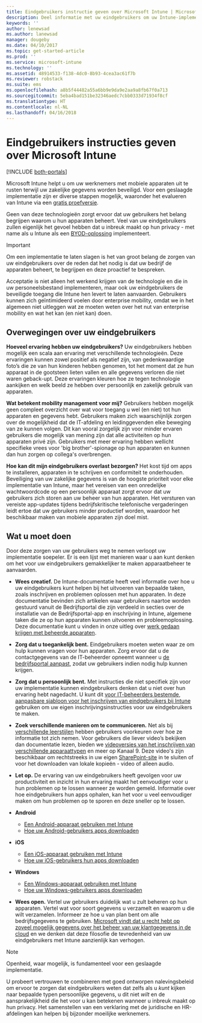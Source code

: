 ```yaml
---
title: Eindgebruikers instructie geven over Microsoft Intune | Microsoft Intune
description: Deel informatie met uw eindgebruikers om uw Intune-implementatie succesvol te maken.
keywords: ''
author: lenewsad
ms.author: lanewsad
manager: dougeby
ms.date: 04/10/2017
ms.topic: get-started-article
ms.prod: ''
ms.service: microsoft-intune
ms.technology: ''
ms.assetid: 48914533-f138-4dc0-8b93-4cea3ac61f7b
ms.reviewer: robstack
ms.suite: ems
ms.openlocfilehash: a8b5f44482a55a6bb9e9da9e2aa9a8fb67f0a713
ms.sourcegitcommit: 5eba4bad151be32346aedc7cbb0333d71934f8cf
ms.translationtype: HT
ms.contentlocale: nl-NL
ms.lasthandoff: 04/16/2018
---
```

# <a name="how-to-educate-your-end-users-about-microsoft-intune"></a>Eindgebruikers instructies geven over Microsoft Intune

[!INCLUDE [both-portals](./includes/note-for-both-portals.md)]

Microsoft Intune helpt u om uw werknemers met mobiele apparaten uit te rusten terwijl uw zakelijke gegevens worden beveiligd. Voor een geslaagde implementatie zijn er diverse stappen mogelijk, waaronder het evalueren van Intune via een [gratis proefversie](app-sdk.md).

Geen van deze technologieën zorgt ervoor dat uw gebruikers het belang begrijpen waarom u hun apparaten beheert. Veel van uw eindgebruikers zullen eigenlijk het gevoel hebben dat u inbreuk maakt op hun privacy - met name als u Intune als een [BYOD-oplossing](/enterprise-mobility-security/solutions/byod-design-considerations-guide) implementeert.

> [!Important]
> Om een implementatie te laten slagen is het van groot belang de zorgen van uw eindgebruikers over de reden dat het nodig is dat uw bedrijf de apparaten beheert, te begrijpen en deze proactief te bespreken.

Acceptatie is niet alleen het werkend krijgen van de technologie en die in uw personeelsbestand implementeren, maar ook uw eindgebruikers de beveiligde toegang die Intune hen levert te laten aanvaarden. Gebruikers kunnen zich geïntimideerd voelen door enterprise mobility, omdat we in het algemeen niet uitleggen wat ze moeten weten over het nut van enterprise mobility en wat het kan (en niet kan) doen.

## <a name="things-to-consider-about-your-end-users"></a>Overwegingen over uw eindgebruikers

__Hoeveel ervaring hebben uw eindgebruikers?__ Uw eindgebruikers hebben mogelijk een scala aan ervaring met verschillende technologieën. Deze ervaringen kunnen zowel positief als negatief zijn, van gedenkwaardige foto’s die ze van hun kinderen hebben genomen, tot het moment dat ze hun apparaat in de gootsteen lieten vallen en alle gegevens verloren die niet waren geback-upt. Deze ervaringen kleuren hoe ze tegen technologie aankijken en welk beeld ze hebben over persoonlijk en zakelijk gebruik van apparaten.

__Wat betekent mobility management voor mij?__ Gebruikers hebben mogelijk geen compleet overzicht over wat voor toegang u wel (en niet) tot hun apparaten en gegevens hebt. Gebruikers maken zich waarschijnlijk zorgen over de mogelijkheid dat de IT-afdeling en leidinggevenden elke beweging van ze kunnen volgen. Dit kan vooral zorgelijk zijn voor minder ervaren gebruikers die mogelijk van mening zijn dat alle activiteiten op hun apparaten privé zijn. Gebruikers met meer ervaring hebben wellicht specifieke vrees voor 'big brother'-spionage op hun apparaten en kunnen dan hun zorgen op collega's overbrengen.

__Hoe kan dit mijn eindgebruikers overlast bezorgen?__ Het kost tijd om apps te installeren, apparaten in te schrijven en conformiteit te onderhouden. Beveiliging van uw zakelijke gegevens is van de hoogste prioriteit voor elke implementatie van Intune, maar het vereisen van een onredelijke wachtwoordcode op een persoonlijk apparaat zorgt ervoor dat uw gebruikers zich storen aan uw beheer van hun apparaten. Het versturen van vereiste app-updates tijdens bedrijfskritische telefonische vergaderingen leidt ertoe dat uw gebruikers minder productief worden, waardoor het beschikbaar maken van mobiele apparaten zijn doel mist.

## <a name="things-you-should-do"></a>Wat u moet doen

Door deze zorgen van uw gebruikers weg te nemen verloopt uw implementatie soepeler. Er is een lijst met manieren waar u aan kunt denken om het voor uw eindgebruikers gemakkelijker te maken apparaatbeheer te aanvaarden.

* __Wees creatief.__ De Intune-documentatie heeft veel informatie over hoe u uw eindgebruikers kunt helpen bij het uitvoeren van bepaalde taken, zoals inschrijven en problemen oplossen met hun apparaten. In deze documentatie bevinden zich artikelen waar gebruikers naartoe worden gestuurd vanuit de Bedrijfsportal die zijn verdeeld in secties over de installatie van de Bedrijfsportal-app en inschrijving in Intune, algemene taken die ze op hun apparaten kunnen uitvoeren en probleemoplossing. Deze documentatie kunt u vinden in onze uitleg over [werk gedaan krijgen met beheerde apparaten](/intune-user-help/use-managed-devices-to-get-work-done).

* __Zorg dat u toegankelijk bent.__ Eindgebruikers moeten weten waar ze om hulp kunnen vragen voor hun apparaten. Zorg ervoor dat u de contactgegevens van de IT-beheerder opneemt wanneer u [de bedrijfsportal aanpast](company-portal-customize.md), zodat uw gebruikers indien nodig hulp kunnen krijgen.

* __Zorg dat u persoonlijk bent.__ Met instructies die niet specifiek zijn voor uw implementatie kunnen eindgebruikers denken dat u niet over hun ervaring hebt nagedacht. U kunt dit [voor IT-beheerders bestemde, aanpasbare sjabloon voor het inschrijven van eindgebruikers bij Intune](https://gallery.technet.microsoft.com/office/Intune-End-User-Enrollment-3a0c9b0c) gebruiken om uw eigen inschrijvingsinstructies voor uw eindgebruikers te maken.

* __Zoek verschillende manieren om te communiceren.__ Net als bij [verschillende leerstijlen](https://www.umassd.edu/dss/resources/facultystaff/howtoteachandaccommodate/howtoaccommodatedifferentlearningstyles/) hebben gebruikers voorkeuren over hoe ze informatie tot zich nemen. Voor gebruikers die liever video’s bekijken dan documentatie lezen, bieden we [videoversies van het inschrijven van verschillende apparaattypen](https://channel9.msdn.com/Series/IntuneEnrollment) en meer op Kanaal 9. Deze video's zijn beschikbaar om rechtstreeks in uw eigen [SharePoint-site](https://support.office.com/article/Embed-a-video-from-Office-365-Video-59e19984-c34e-4be8-889b-f6fa93910581) in te sluiten of voor het downloaden van lokale kopieën - video of alleen audio.

* __Let op.__ De ervaring van uw eindgebruikers heeft gevolgen voor uw productiviteit en inzicht in hun ervaring maakt het eenvoudiger voor u hun problemen op te lossen wanneer ze worden gemeld. Informatie over hoe eindgebruikers hun apps ophalen, kan het voor u veel eenvoudiger maken om hun problemen op te sporen en deze sneller op te lossen.

* **Android**
  * [Een Android-apparaat gebruiken met Intune](/intune-user-help/using-your-android-device-with-intune)
  * [Hoe uw Android-gebruikers apps downloaden](end-user-apps-android.md)

* **iOS**
  * [Een iOS-apparaat gebruiken met Intune](/intune-user-help/using-your-ios-device-with-intune)
  * [Hoe uw iOS-gebruikers hun apps downloaden](end-user-apps-ios.md)

* **Windows**
  * [Een Windows-apparaat gebruiken met Intune](/intune-user-help/using-your-windows-device-with-intune)
  * [Hoe uw Windows-gebruikers apps downloaden](end-user-apps-windows.md)

* __Wees open.__ Vertel uw gebruikers duidelijk wat u zult beheren op hun apparaten. Vertel wat voor soort gegevens u verzamelt en waarom u die wilt verzamelen. Informeer ze hoe u van plan bent om alle bedrijfsgegevens te gebruiken. [Microsoft vindt dat u recht hebt op zoveel mogelijk gegevens over het beheer van uw klantgegevens in de cloud](https://www.microsoft.com/trustcenter/about/transparency) en we denken dat deze filosofie de tevredenheid van uw eindgebruikers met Intune aanzienlijk kan verhogen.

>[!Note]
> Openheid, waar mogelijk, is fundamenteel voor een geslaagde implementatie.

U probeert vertrouwen te combineren met goed ontworpen nalevingsbeleid om ervoor te zorgen dat eindgebruikers weten dat zelfs als u *kunt* kijken naar bepaalde typen persoonlijke gegevens, u dit niet *wilt* en de aansprakelijkheid die het voor u kan betekenen wanneer u inbreuk maakt op hun privacy. Het samenstellen van een verklaring met de juridische en HR-afdelingen kan helpen bij bijzonder moeilijke werknemers.
